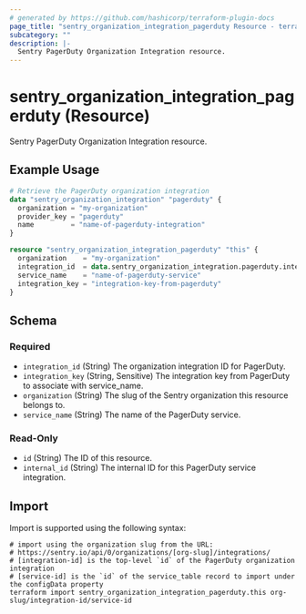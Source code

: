 ```yaml
---
# generated by https://github.com/hashicorp/terraform-plugin-docs
page_title: "sentry_organization_integration_pagerduty Resource - terraform-provider-sentry"
subcategory: ""
description: |-
  Sentry PagerDuty Organization Integration resource.
---
```


# sentry_organization_integration_pagerduty (Resource)

Sentry PagerDuty Organization Integration resource.

## Example Usage

```terraform
# Retrieve the PagerDuty organization integration
data "sentry_organization_integration" "pagerduty" {
  organization = "my-organization"
  provider_key = "pagerduty"
  name         = "name-of-pagerduty-integration"
}

resource "sentry_organization_integration_pagerduty" "this" {
  organization    = "my-organization"
  integration_id  = data.sentry_organization_integration.pagerduty.internal_id
  service_name    = "name-of-pagerduty-service"
  integration_key = "integration-key-from-pagerduty"
}
```

<!-- schema generated by tfplugindocs -->
## Schema

### Required

- `integration_id` (String) The organization integration ID for PagerDuty.
- `integration_key` (String, Sensitive) The integration key from PagerDuty to associate with service_name.
- `organization` (String) The slug of the Sentry organization this resource belongs to.
- `service_name` (String) The name of the PagerDuty service.

### Read-Only

- `id` (String) The ID of this resource.
- `internal_id` (String) The internal ID for this PagerDuty service integration.

## Import

Import is supported using the following syntax:

```shell
# import using the organization slug from the URL:
# https://sentry.io/api/0/organizations/[org-slug]/integrations/
# [integration-id] is the top-level `id` of the PagerDuty organization integration
# [service-id] is the `id` of the service_table record to import under the configData property
terraform import sentry_organization_integration_pagerduty.this org-slug/integration-id/service-id
```
